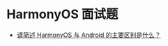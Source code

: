 # HarmonyOS 面试题

+ [请简述 HarmonyOS 与 Android 的主要区别是什么？](https://github.com/cnwutianhao/hmos-interview/blob/main/document/%E8%AF%B7%E7%AE%80%E8%BF%B0%20HarmonyOS%20%E4%B8%8E%20Android%20%E7%9A%84%E4%B8%BB%E8%A6%81%E5%8C%BA%E5%88%AB%E6%98%AF%E4%BB%80%E4%B9%88.md)
